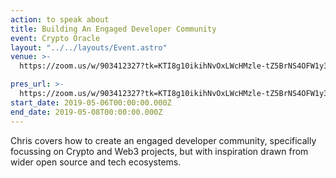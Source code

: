 ```yaml
---
action: to speak about
title: Building An Engaged Developer Community
event: Crypto Oracle
layout: "../../layouts/Event.astro"
venue: >-
  https://zoom.us/w/903412327?tk=KTI8g10ikihNvOxLWcHMzle-tZ5BrNS4OFW1y3tSzB0.DQEAAAAANdj6ZxZ6YV9mOVU1M1R5U2JwbHNyNnBuZVZRAA

pres_url: >-
  https://zoom.us/w/903412327?tk=KTI8g10ikihNvOxLWcHMzle-tZ5BrNS4OFW1y3tSzB0.DQEAAAAANdj6ZxZ6YV9mOVU1M1R5U2JwbHNyNnBuZVZRAA
start_date: 2019-05-06T00:00:00.000Z
end_date: 2019-05-08T00:00:00.000Z
---
```

Chris covers how to create an engaged developer community, specifically focussing on Crypto and Web3 projects, but with inspiration drawn from wider open source and tech ecosystems.
